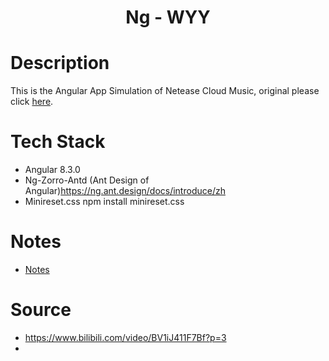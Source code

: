 <h1 align='center'>Ng - WYY</h1>

# Description
This is the Angular App Simulation of Netease Cloud Music, original please click [here](https://music.163.com/).

# Tech Stack
- Angular 8.3.0
- Ng-Zorro-Antd (Ant Design of Angular)https://ng.ant.design/docs/introduce/zh
- Minireset.css npm install minireset.css


# Notes
- [Notes](https://github.com/puddlejumper26/ng-wyy/issues/1)


# Source
- https://www.bilibili.com/video/BV1iJ411F7Bf?p=3
-